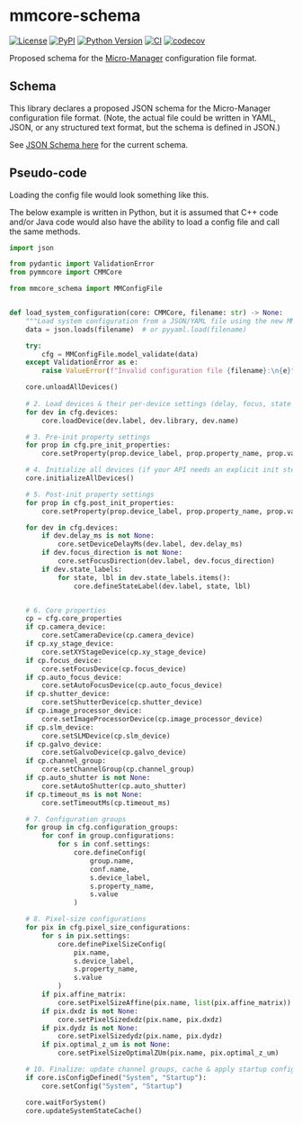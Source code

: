# mmcore-schema

[![License](https://img.shields.io/pypi/l/mmcore-schema.svg?color=green)](https://github.com/tlambert03/mmcore-schema/raw/main/LICENSE)
[![PyPI](https://img.shields.io/pypi/v/mmcore-schema.svg?color=green)](https://pypi.org/project/mmcore-schema)
[![Python Version](https://img.shields.io/pypi/pyversions/mmcore-schema.svg?color=green)](https://python.org)
[![CI](https://github.com/tlambert03/mmcore-schema/actions/workflows/ci.yml/badge.svg)](https://github.com/tlambert03/mmcore-schema/actions/workflows/ci.yml)
[![codecov](https://codecov.io/gh/tlambert03/mmcore-schema/branch/main/graph/badge.svg)](https://codecov.io/gh/tlambert03/mmcore-schema)

Proposed schema for the [Micro-Manager](https://micro-manager.org/) configuration file format.

## Schema

This library declares a proposed JSON schema for the Micro-Manager configuration file format.
(Note, the actual file could be written in YAML, JSON, or any structured text format,
but the schema is defined in JSON.)

See [JSON Schema here](/schemas/mmconfig/1.0/mmconfig.schema.json) for the current schema.

## Pseudo-code

Loading the config file would look something like this.

The below example is written in Python, but it is assumed that C++
code and/or Java code would also have the ability to load a config file
and call the same methods.

```python
import json

from pydantic import ValidationError
from pymmcore import CMMCore

from mmcore_schema import MMConfigFile


def load_system_configuration(core: CMMCore, filename: str) -> None:
    """Load system configuration from a JSON/YAML file using the new MMConfig schema."""
    data = json.loads(filename)  # or pyyaml.load(filename)

    try:
        cfg = MMConfigFile.model_validate(data)
    except ValidationError as e:
        raise ValueError(f"Invalid configuration file {filename}:\n{e}") from e

    core.unloadAllDevices()
    
    # 2. Load devices & their per-device settings (delay, focus, state labels)
    for dev in cfg.devices:
        core.loadDevice(dev.label, dev.library, dev.name)

    # 3. Pre-init property settings
    for prop in cfg.pre_init_properties:
        core.setProperty(prop.device_label, prop.property_name, prop.value)

    # 4. Initialize all devices (if your API needs an explicit init step)
    core.initializeAllDevices()

    # 5. Post-init property settings
    for prop in cfg.post_init_properties:
        core.setProperty(prop.device_label, prop.property_name, prop.value)

    for dev in cfg.devices:
        if dev.delay_ms is not None:
            core.setDeviceDelayMs(dev.label, dev.delay_ms)
        if dev.focus_direction is not None:
            core.setFocusDirection(dev.label, dev.focus_direction)
        if dev.state_labels:
            for state, lbl in dev.state_labels.items():
                core.defineStateLabel(dev.label, state, lbl)


    # 6. Core properties
    cp = cfg.core_properties
    if cp.camera_device:
        core.setCameraDevice(cp.camera_device)
    if cp.xy_stage_device:
        core.setXYStageDevice(cp.xy_stage_device)
    if cp.focus_device:
        core.setFocusDevice(cp.focus_device)
    if cp.auto_focus_device:
        core.setAutoFocusDevice(cp.auto_focus_device)
    if cp.shutter_device:
        core.setShutterDevice(cp.shutter_device)
    if cp.image_processor_device:
        core.setImageProcessorDevice(cp.image_processor_device)
    if cp.slm_device:
        core.setSLMDevice(cp.slm_device)
    if cp.galvo_device:
        core.setGalvoDevice(cp.galvo_device)
    if cp.channel_group:
        core.setChannelGroup(cp.channel_group)
    if cp.auto_shutter is not None:
        core.setAutoShutter(cp.auto_shutter)
    if cp.timeout_ms is not None:
        core.setTimeoutMs(cp.timeout_ms)

    # 7. Configuration groups
    for group in cfg.configuration_groups:
        for conf in group.configurations:
            for s in conf.settings:
                core.defineConfig(
                    group.name,
                    conf.name,
                    s.device_label,
                    s.property_name,
                    s.value
                )

    # 8. Pixel-size configurations
    for pix in cfg.pixel_size_configurations:
        for s in pix.settings:
            core.definePixelSizeConfig(
                pix.name,
                s.device_label,
                s.property_name,
                s.value
            )
        if pix.affine_matrix:
            core.setPixelSizeAffine(pix.name, list(pix.affine_matrix))
        if pix.dxdz is not None:
            core.setPixelSizedxdz(pix.name, pix.dxdz)
        if pix.dydz is not None:
            core.setPixelSizedydz(pix.name, pix.dydz)
        if pix.optimal_z_um is not None:
            core.setPixelSizeOptimalZUm(pix.name, pix.optimal_z_um)

    # 10. Finalize: update channel groups, cache & apply startup config
    if core.isConfigDefined("System", "Startup"):
        core.setConfig("System", "Startup")

    core.waitForSystem()
    core.updateSystemStateCache()
```
